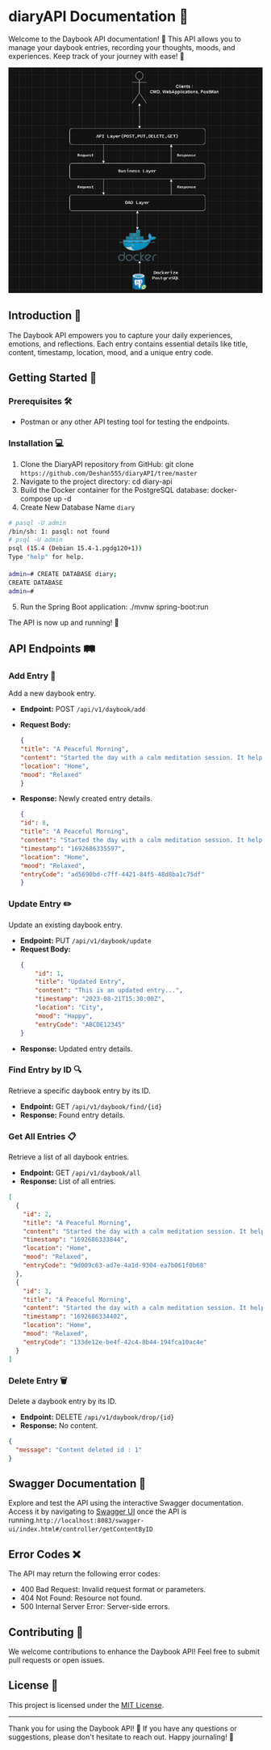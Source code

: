 # diaryAPI Documentation 📔

Welcome to the Daybook API documentation! 🚀 This API allows you to manage your daybook entries, recording your
thoughts, moods, and experiences. Keep track of your journey with ease! 🌟

![alt text](https://github.com/Deshan555/diaryAPI/blob/master/architecture.png)

## Introduction 📝

The Daybook API empowers you to capture your daily experiences, emotions, and reflections. Each entry contains essential
details like title, content, timestamp, location, mood, and a unique entry code.

## Getting Started 🚀

### Prerequisites 🛠️

- Postman or any other API testing tool for testing the endpoints.

### Installation 💻

1. Clone the DiaryAPI repository from GitHub: git clone `https://github.com/Deshan555/diaryAPI/tree/master`
2. Navigate to the project directory: cd diary-api
3. Build the Docker container for the PostgreSQL database: docker-compose up -d
4. Create New Database Name `diary`
```bash
# pasql -U admin
/bin/sh: 1: pasql: not found
# psql -U admin
psql (15.4 (Debian 15.4-1.pgdg120+1))
Type "help" for help.

admin=# CREATE DATABASE diary;
CREATE DATABASE
admin=# 
```
5. Run the Spring Boot application: ./mvnw spring-boot:run

The API is now up and running! 🎉

## API Endpoints 🛤️

### Add Entry 📝

Add a new daybook entry.

- **Endpoint:** POST `/api/v1/daybook/add`
- **Request Body:**
    ```json
    {
    "title": "A Peaceful Morning",
    "content": "Started the day with a calm meditation session. It helped set a positive tone for the entire day.",
    "location": "Home",
    "mood": "Relaxed"
  }
    ```
- **Response:** Newly created entry details.

  ```json
  {
  "id": 8,
  "title": "A Peaceful Morning",
  "content": "Started the day with a calm meditation session. It helped set a positive tone for the entire day.",
  "timestamp": "1692686335597",
  "location": "Home",
  "mood": "Relaxed",
  "entryCode": "ad5690bd-c7ff-4421-84f5-48d8ba1c75df"
  }
  ```

### Update Entry ✏️

Update an existing daybook entry.

- **Endpoint:** PUT `/api/v1/daybook/update`
- **Request Body:**
    ```json
    {
        "id": 1,
        "title": "Updated Entry",
        "content": "This is an updated entry...",
        "timestamp": "2023-08-21T15:30:00Z",
        "location": "City",
        "mood": "Happy",
        "entryCode": "ABCDE12345"
    }
    ```
- **Response:** Updated entry details.
  
### Find Entry by ID 🔍

Retrieve a specific daybook entry by its ID.

- **Endpoint:** GET `/api/v1/daybook/find/{id}`
- **Response:** Found entry details.

### Get All Entries 📋

Retrieve a list of all daybook entries.

- **Endpoint:** GET `/api/v1/daybook/all`
- **Response:** List of all entries.
```json
[
  {
    "id": 2,
    "title": "A Peaceful Morning",
    "content": "Started the day with a calm meditation session. It helped set a positive tone for the entire day.",
    "timestamp": "1692686333844",
    "location": "Home",
    "mood": "Relaxed",
    "entryCode": "9d009c63-ad7e-4a1d-9304-ea7b061f0b68"
  },
  {
    "id": 3,
    "title": "A Peaceful Morning",
    "content": "Started the day with a calm meditation session. It helped set a positive tone for the entire day.",
    "timestamp": "1692686334402",
    "location": "Home",
    "mood": "Relaxed",
    "entryCode": "133de12e-be4f-42c4-8b44-194fca10ac4e"
  }
]


```

### Delete Entry 🗑️

Delete a daybook entry by its ID.

- **Endpoint:** DELETE `/api/v1/daybook/drop/{id}`
- **Response:** No content.
```json
{
  "message": "Content deleted id : 1"
}
```
## Swagger Documentation 📖

Explore and test the API using the interactive Swagger documentation. Access it by navigating to [Swagger UI](http://localhost:8083/swagger-ui/index.html) once the API is running.`http://localhost:8083/swagger-ui/index.html#/controller/getContentByID`
## Error Codes ❌

The API may return the following error codes:

- 400 Bad Request: Invalid request format or parameters.
- 404 Not Found: Resource not found.
- 500 Internal Server Error: Server-side errors.

## Contributing 👥

We welcome contributions to enhance the Daybook API! Feel free to submit pull requests or open issues.

## License 📜

This project is licensed under the [MIT License](LICENSE).

---

Thank you for using the Daybook API! 📔 If you have any questions or suggestions, please don't hesitate to reach out. Happy journaling! 🌈
